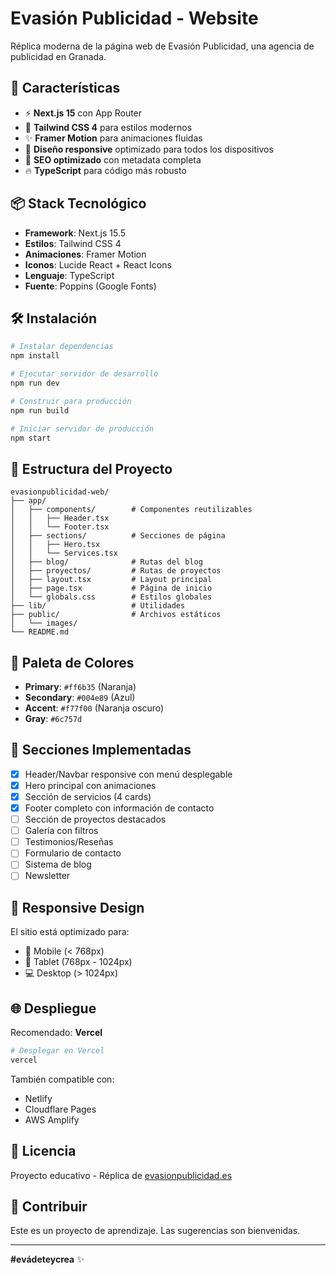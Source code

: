 # Evasión Publicidad - Website

Réplica moderna de la página web de Evasión Publicidad, una agencia de publicidad en Granada.

## 🚀 Características

- ⚡ **Next.js 15** con App Router
- 🎨 **Tailwind CSS 4** para estilos modernos
- ✨ **Framer Motion** para animaciones fluidas
- 📱 **Diseño responsive** optimizado para todos los dispositivos
- 🎯 **SEO optimizado** con metadata completa
- 🔥 **TypeScript** para código más robusto

## 📦 Stack Tecnológico

- **Framework**: Next.js 15.5
- **Estilos**: Tailwind CSS 4
- **Animaciones**: Framer Motion
- **Iconos**: Lucide React + React Icons
- **Lenguaje**: TypeScript
- **Fuente**: Poppins (Google Fonts)

## 🛠️ Instalación

```bash
# Instalar dependencias
npm install

# Ejecutar servidor de desarrollo
npm run dev

# Construir para producción
npm run build

# Iniciar servidor de producción
npm start
```

## 📁 Estructura del Proyecto

```
evasionpublicidad-web/
├── app/
│   ├── components/        # Componentes reutilizables
│   │   ├── Header.tsx
│   │   └── Footer.tsx
│   ├── sections/          # Secciones de página
│   │   ├── Hero.tsx
│   │   └── Services.tsx
│   ├── blog/              # Rutas del blog
│   ├── proyectos/         # Rutas de proyectos
│   ├── layout.tsx         # Layout principal
│   ├── page.tsx           # Página de inicio
│   └── globals.css        # Estilos globales
├── lib/                   # Utilidades
├── public/                # Archivos estáticos
│   └── images/
└── README.md
```

## 🎨 Paleta de Colores

- **Primary**: `#ff6b35` (Naranja)
- **Secondary**: `#004e89` (Azul)
- **Accent**: `#f77f00` (Naranja oscuro)
- **Gray**: `#6c757d`

## 🚧 Secciones Implementadas

- [x] Header/Navbar responsive con menú desplegable
- [x] Hero principal con animaciones
- [x] Sección de servicios (4 cards)
- [x] Footer completo con información de contacto
- [ ] Sección de proyectos destacados
- [ ] Galería con filtros
- [ ] Testimonios/Reseñas
- [ ] Formulario de contacto
- [ ] Sistema de blog
- [ ] Newsletter

## 📱 Responsive Design

El sitio está optimizado para:
- 📱 Mobile (< 768px)
- 📱 Tablet (768px - 1024px)
- 💻 Desktop (> 1024px)

## 🌐 Despliegue

Recomendado: **Vercel**

```bash
# Desplegar en Vercel
vercel
```

También compatible con:
- Netlify
- Cloudflare Pages
- AWS Amplify

## 📝 Licencia

Proyecto educativo - Réplica de [evasionpublicidad.es](https://evasionpublicidad.es)

## 🤝 Contribuir

Este es un proyecto de aprendizaje. Las sugerencias son bienvenidas.

---

**#evádeteycrea** ✨
